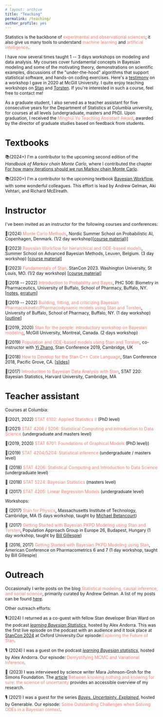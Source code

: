 ```yaml
---
# layout: archive
title: "Teaching"
permalink: /teaching/
author_profile: yes
---
```


Statistics is the backbone of <span style="color:Salmon">experimental and observational sciences</span>; it also give us many tools to understand <span style="color:Salmon">machine learning</span> and <span style="color:Salmon">artificial intelligence</span>.

I have now several times taught 1 -- 3 days workshops on modeling and data analysis.
My courses cover fundamental concepts in Bayesian modeling and some of the motivating theory, demonstrations on scientific examples, discussions of the "under-the-hood" algorithms that support statistical software, and hands-on coding exercises.
Here's a [testimony](https://statmodeling.stat.columbia.edu/2020/08/19/i-just-wanted-to-say-that-for-the-first-time-in-three-4-years-of-efforts-i-have-a-way-to-estimate-my-model/) on a workshop I gave in 2020 at McGill University.
I quite enjoy teaching workshops on [Stan](https://mc-stan.org/) and [Torsten](https://github.com/metrumresearchgroup/Torsten). If you're interested in such a course, feel free to contact me!

As a graduate student, I also served as a teacher assistant for five consecutive years for the Department of Statistics at Columbia university, for courses at all levels (undergraduate, masters and PhD).
Upon graduation, I received the <span style="color:Salmon">Minghui Yu Teaching Assistant Award</span>, awarded by the director of graduate studies based on feedback from students.

# Textbooks

📚(2024+) I'm a contributor to the upcoming second edition of the _Handbook of Markov chain Monte Carlo_, where I contributed the chapter [For how many iterations should we run Markov chain Monte Carlo](https://arxiv.org/abs/2311.02726).

📚(2020+) I'm a contributor to the upcoming textbook [Bayesian Workflow](https://sites.stat.columbia.edu/gelman/workflow-book/), with some wonderful colleagues. This effort is lead by Andrew Gelman, Aki Vehtari, and Richard McElreath.


# Instructor

I've been invited as an instructor for the following courses and conferences:

📙(2024) <span style="color:Salmon">Monte Carlo Methods</span>, Nordic Summer School on Probabilistic AI, Copenhagen, Denmark. (1/2 day workshop)[[course material](https://github.com/probabilisticai/nordic-probai-2024/tree/main/day4/Charles%20Margoissan))]

📙(2023) <span style="color:Salmon">Bayesian Workflow for hierarchical and ODE-based models</span>, Summer School on Advanced Bayesian Methods, Leuven, Belgium. (3 day workshop) [[course material](https://github.com/charlesm93/stanTutorial/tree/main/Leuven_summer_school2023)]

📙(2023) <span style="color:Salmon">Fundamentals of Stan</span>. StanCon 2023. Washington University, St Louis, MO. (1/2 day workshop) [[course material](https://github.com/charlesm93/stanTutorial/tree/main/StanCon2023)]

📙(2018 -- 2022) <span style="color:Salmon">Introduction to Probability and Bayes</span>, PHC 506: Biometry in Pharmaceutics, University of Buffalo, School of Pharmacy, Buffalo, NY. [[notes](http://charlesm93.github.io/files/Prob&Bayes.pdf), [erratum](http://charlesm93.github.io/files/notes_erratum.pdf)]

📙(2019 -- 2022) <span style="color:Salmon">Building, fitting, and criticizing Bayesian Pharmacokinetic/Pharmacodynamic models using Stan and Torsten</span>, University of Buffalo, School of Pharmacy, Buffalo, NY. (1 day workshop) [[outline](http://charlesm93.github.io/files/outline-torsten_workshop.pdf)]

📙(2019, 2020) <span style="color:Salmon">Stan for the people: introductory workshop on Bayesian modeling</span>, McGill University,
Montreal, Canada. (2 days workshop)

📙(2019) <span style="color:Salmon">Population and ODE-based models using Stan and Torsten</span>,
co-instructor with [Yi Zhang](https://metrumrg.com/team_member/yi-zhang-ph-d/), Stan Conference 2019, Cambridge, UK

📙(2018) <span style="color:Salmon">How to Develop for the Stan C++ Core Language</span>, Stan Conference 2018, Pacific Grove, CA. [[slides](https://github.com/charlesm93/presentations-and-writing/blob/master/StanCon2018_tutorial/Roadmap.pdf)]

📙(2017) <span style="color:Salmon">Introduction to Bayesian Data Analysis with Stan</span>, STAT 220: Bayesian Statistics, Harvard University, Cambridge, MA

# Teacher assistant

Courses at Columbia:

📘(2021, 2022) <span style="color:Salmon">STAT 6102: Applied Statistics II</span> (PhD level)

📘(2021) <span style="color:Salmon">STAT 4206 / 5206: Statistical Computing and Introduction to Data Science</span> (undergraduate and masters level)

📘(2019, 2020) <span style="color:Salmon">STAT 6701: Foundations of Graphical Models</span> (PhD level))

📘(2019) <span style="color:Salmon">STAT 4204/5204: Statistical inference</span> (undergraduate / masters level)

📘 (2018) <span style="color:Salmon">STAT 4206: Statistical Computing and Introduction to Data Science</span> (undergraduate level)

📘 (2018) <span style="color:Salmon">STAT 5224: Bayesian Statistics</span> (masters level)

📘 (2017) <span style="color:Salmon">STAT 4205: Linear Regression Models</span> (undergraduate level)

Workshops:

📘 (2017) <span style="color:Salmon">Stan for Physics</span>, Massachusetts Institute of Technology, Cambridge, MA
(5 days workshop, taught by [Michael Betancourt](https://betanalpha.github.io))

📘 (2017) <span style="color:Salmon">Getting Started with Bayesian PKPD Modeling using Stan and Torsten</span>, Population Approach Group in Europe 26, Budapest, Hungary (1 day workshop, taught by [Bill Gillespie](https://metrumrg.com/team_member/william-r-gillespie-ph-d/))

📘 (2016, 2017) <span style="color:Salmon">Getting Started with Bayesian PKPD Modeling using Stan</span>, American Conference on Pharmacometrics 6 and 7 (1 day workshop, taught by Bill Gillespie)

# Outreach

Occasionally I write posts on the blog <span style="color:Salmon">Statistical modeling, causal inference, and social science</span>, primarily curated by Andrew Gelman. A list of my posts can be found [here](https://statmodeling.stat.columbia.edu/author/charles/).

Other outreach efforts:

🎙️(2024) I returned as a co-guest with fellow Stan developer Brian Ward on the podcast [_learning Bayesian Statistics_](https://www.youtube.com/watch?v=nTECQ_uvOBc&ab_channel=LearningBayesianStatistics), hosted by Alex Andorra. This was the first live episode on the podcast with an audience and it took place at [StanCon 2024](https://mc-stan.org/learn-stan/stancon-talks.html#stancon-2024-oxford) at Oxford University.Our episode:<span style="color:Salmon">Exploring the Future of Stan</span>.

🎙️ (2024) I was a guest on the podcast [_learning Bayesian statistics_](https://learnbayesstats.com/episode/90-demystifying-mcmc-variational-inference-charles-margossian/), hosted by Alex Andorra. Our episode: <span style="color:Salmon">Demystifying MCMC and Variational Inference</span>.

📰 (2023) I was interviewed by science writer Mara Johnson-Groh for the Simons Foundation. The [article](https://www.simonsfoundation.org/2023/06/12/between-knowing-nothing-and-knowing-for-sure-the-science-of-uncertainty/) <span style="color:Salmon">Between knowing nothing and knowing for sure: the science of uncertainty</span> provides an accessible overview of my research.

🎙️ (2021) I was a guest for the series [_Bayes. Uncertainty. Explained_](https://www.youtube.com/watch?v=hsNvClBFhcY), hosted by Generable. Our episode: <span style="color:Salmon">Some Outstanding Challenges when Solving ODEs in a Bayesian context</span>.

<!---->
<!--Currently I'm writing chapters for the upcoming textbook _Bayesian Workflow_; an early outline of this work exists as a [preprint](https://arxiv.org/abs/2011.01808).-->
